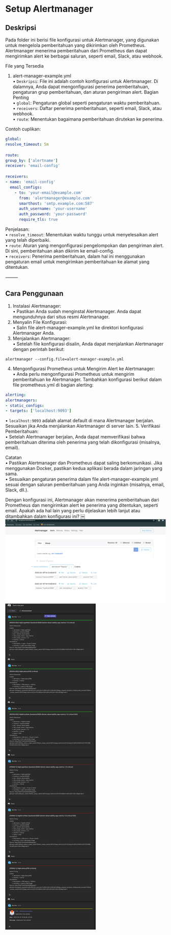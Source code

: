 # Setup Alertmanager

## Deskripsi

Pada folder ini berisi file konfigurasi untuk Alertmanager, yang digunakan untuk mengelola pemberitahuan yang dikirimkan oleh Prometheus. Alertmanager menerima pemberitahuan dari Prometheus dan dapat mengirimkan alert ke berbagai saluran, seperti email, Slack, atau webhook.

File yang Tersedia

1. alert-manager-example.yml  
   •	`Deskripsi`: File ini adalah contoh konfigurasi untuk Alertmanager. Di dalamnya, Anda dapat mengonfigurasi penerima pemberitahuan, pengaturan grup pemberitahuan, dan aturan pengiriman alert.
   Bagian Penting  
   •	`global`: Pengaturan global seperti pengaturan waktu pemberitahuan.  
   •	`receivers`: Daftar penerima pemberitahuan, seperti email, Slack, atau webhook.  
   •	`route`: Menentukan bagaimana pemberitahuan dirutekan ke penerima.

Contoh cuplikan:

```yaml
global:
resolve_timeout: 5m

route:
group_by: ['alertname']
receiver: 'email-config'

receivers:
- name: 'email-config'
  email_configs:
    - to: 'your-email@example.com'
      from: 'alertmanager@example.com'
      smarthost: 'smtp.example.com:587'
      auth_username: 'your-username'
      auth_password: 'your-password'
      require_tls: true
```

Penjelasan:  
•	`resolve_timeout`: Menentukan waktu tunggu untuk menyelesaikan alert yang telah diperbaiki.  
•	`route`: Aturan yang mengonfigurasi pengelompokan dan pengiriman alert. Di sini, pemberitahuan akan dikirim ke email-config.  
•	`receivers`: Penerima pemberitahuan, dalam hal ini menggunakan pengaturan email untuk mengirimkan pemberitahuan ke alamat yang ditentukan.

⸻

## Cara Penggunaan
1.	Instalasi Alertmanager:  
•	Pastikan Anda sudah menginstal Alertmanager. Anda dapat mengunduhnya dari situs resmi Alertmanager.
2.	Menyalin File Konfigurasi:  
•	Salin file alert-manager-example.yml ke direktori konfigurasi Alertmanager Anda.
3.	Menjalankan Alertmanager:  
•	Setelah file konfigurasi disalin, Anda dapat menjalankan Alertmanager dengan perintah berikut:
```shell 
alertmanager --config.file=alert-manager-example.yml
```
4.	Mengonfigurasi Prometheus untuk Mengirim Alert ke Alertmanager:  
	•	Anda perlu mengonfigurasi Prometheus untuk mengirim pemberitahuan ke Alertmanager. Tambahkan konfigurasi berikut dalam file prometheus.yml di bagian alerting:

```yaml
alerting:
alertmanagers:
- static_configs:
- targets: ['localhost:9093']
```  
   • `localhost:9093` adalah alamat default di mana Alertmanager berjalan. Sesuaikan jika Anda menjalankan Alertmanager di server lain.
5.	Verifikasi Pemberitahuan:  
	•	Setelah Alertmanager berjalan, Anda dapat memverifikasi bahwa pemberitahuan diterima oleh penerima yang telah dikonfigurasi (misalnya, email).

Catatan  
•	Pastikan Alertmanager dan Prometheus dapat saling berkomunikasi. Jika menggunakan Docker, pastikan kedua aplikasi berada dalam jaringan yang sama.  
•	Sesuaikan pengaturan penerima dalam file alert-manager-example.yml sesuai dengan saluran pemberitahuan yang Anda inginkan (misalnya, email, Slack, dll.).

Dengan konfigurasi ini, Alertmanager akan menerima pemberitahuan dari Prometheus dan mengirimkan alert ke penerima yang ditentukan, seperti email. Apakah ada hal lain yang perlu dijelaskan lebih lanjut atau ditambahkan dalam konfigurasi ini? ￼
![trigger](./trigger.png "trigger")
![msteam](./msteam.png "msteam")
